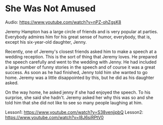 # She Was Not Amused

Audio: https://www.youtube.com/watch?v=nPZ-ohZgsK8

Jeremy Hampton has a large circle of friends and is very popular at parties. Everybody admires him for his great sense of humor, everybody, that is, except his six-year-old daughter, Jenny.

Recently, one of Jeremy's closest friends asked him to make a speech at a wedding reception. This is the sort of thing that Jeremy loves. He prepared the speech carefully and went to the wedding with Jenny. He had included a large number of funny stories in the speech and of course it was a great success. As soon as he had finished, Jenny told him she wanted to go home. Jeremy was a little disappointed by this, but he did as his daughter asked.

On the way home, he asked jenny if she had enjoyed the speech. To his surprise, she said she hadn't. Jeremy asked her why this was so and she told him that she did not like to see so many people laughing at him.

Lesson1: https://www.youtube.com/watch?v=S38venjjpbQ
Lesson2: https://www.youtube.com/watch?v=I8J6siRPtV0
